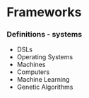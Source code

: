 Frameworks
==========

### Definitions - systems

* DSLs
* Operating Systems
* Machines
* Computers
* Machine Learning
* Genetic Algorithms